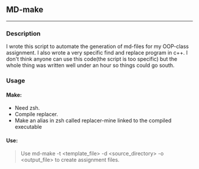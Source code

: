 ## MD-make
---
### Description

I wrote this script to automate the generation of md-files for my OOP-class assignment. I also wrote a very specific find and replace program in c++. I don't think anyone can use this code(the script is too specific) but the whole thing was written well under an hour so things could go south.

### Usage

#### Make:
* Need zsh.
* Compile replacer.
* Make an alias in zsh called replacer-mine linked to the compiled executable

#### Use:
>Use md-make -t <template_file> -d <source_directory> -o <output_file> to create assignment files. 

